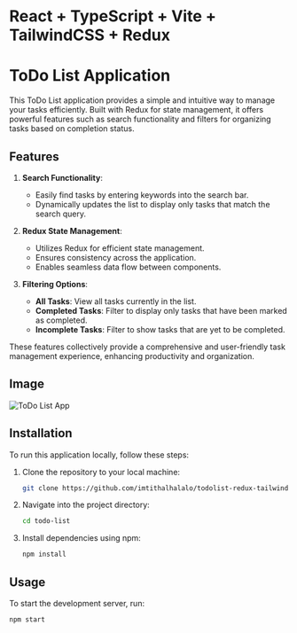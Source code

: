# React + TypeScript + Vite + TailwindCSS + Redux

# ToDo List Application

This ToDo List application provides a simple and intuitive way to manage your tasks efficiently. Built with Redux for state management, it offers powerful features such as search functionality and filters for organizing tasks based on completion status.

## Features

1. **Search Functionality**: 
    - Easily find tasks by entering keywords into the search bar.
    - Dynamically updates the list to display only tasks that match the search query.

2. **Redux State Management**: 
    - Utilizes Redux for efficient state management.
    - Ensures consistency across the application.
    - Enables seamless data flow between components.

3. **Filtering Options**:
    - **All Tasks**: View all tasks currently in the list.
    - **Completed Tasks**: Filter to display only tasks that have been marked as completed.
    - **Incomplete Tasks**: Filter to show tasks that are yet to be completed.

These features collectively provide a comprehensive and user-friendly task management experience, enhancing productivity and organization.

## Image 
![ToDo List App](https://github.com/imtithalhalalo/todolist-redux-tailwindCSS/src/sample.png)

## Installation

To run this application locally, follow these steps:

1. Clone the repository to your local machine:

    ```bash
    git clone https://github.com/imtithalhalalo/todolist-redux-tailwindCSS
    ```

2. Navigate into the project directory:

    ```bash
    cd todo-list
    ```

3. Install dependencies using npm:

    ```bash
    npm install
    ```

## Usage

To start the development server, run:

```bash
npm start

